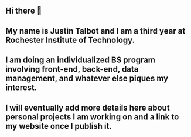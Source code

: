 ## Hi there 👋 
##
## My name is Justin Talbot and I am a third year at Rochester Institute of Technology.
## I am doing an individualized BS program involving front-end, back-end, data management, and whatever else piques my interest.
##
## I will eventually add more details here about personal projects I am working on and a link to my website once I publish it.

<!--
**Justins-Git/Justins-Git** is a ✨ _special_ ✨ repository because its `README.md` (this file) appears on your GitHub profile.

Here are some ideas to get you started:

- 🔭 I’m currently working on ...
- 🌱 I’m currently learning ...
- 👯 I’m looking to collaborate on ...
- 🤔 I’m looking for help with ...
- 💬 Ask me about ...
- 📫 How to reach me: ...
- 😄 Pronouns: ...
- ⚡ Fun fact: ...
-->
